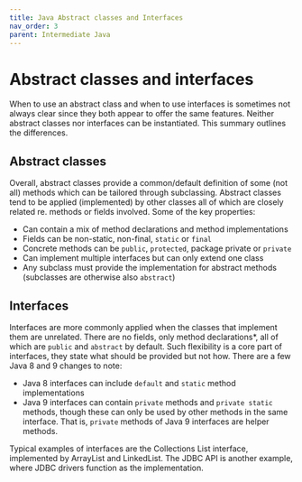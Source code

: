 ```yaml
---
title: Java Abstract classes and Interfaces
nav_order: 3
parent: Intermediate Java
---
```


# Abstract classes and interfaces

When to use an abstract class and when to use interfaces is sometimes not always clear since they both appear to offer the same features. Neither abstract classes nor interfaces can be instantiated. This summary outlines the differences.

## Abstract classes

Overall, abstract classes provide a common/default definition of some (not all) methods which can be tailored through subclassing. Abstract classes tend to be applied (implemented) by other classes all of which are closely related re. methods or fields involved. Some of the key properties:

+ Can contain a mix of method declarations and method implementations
+ Fields can be non-static, non-final, ```static``` or ```final```
+ Concrete methods can be ```public```, ```protected```, package private or ```private```
+ Can implement multiple interfaces but can only extend one class
+ Any subclass must provide the implementation for abstract methods (subclasses are otherwise also ```abstract```)

## Interfaces

Interfaces are more commonly applied when the classes that implement them are unrelated. There are no fields, only method declarations*, all of which are ```public``` and ```abstract``` by default. Such flexibility is a core part of interfaces, they state what should be provided but not how. There are a few Java 8 and 9 changes to note:

+ Java 8 interfaces can include ```default``` and ```static``` method implementations
+ Java 9 interfaces can contain ```private``` methods and ```private static``` methods, though these can only be used by other methods in the same interface. That is, ```private``` methods of Java 9 interfaces are helper methods.

Typical examples of interfaces are the Collections List interface, implemented by ArrayList and LinkedList. The JDBC API is another example, where JDBC drivers function as the implementation.
